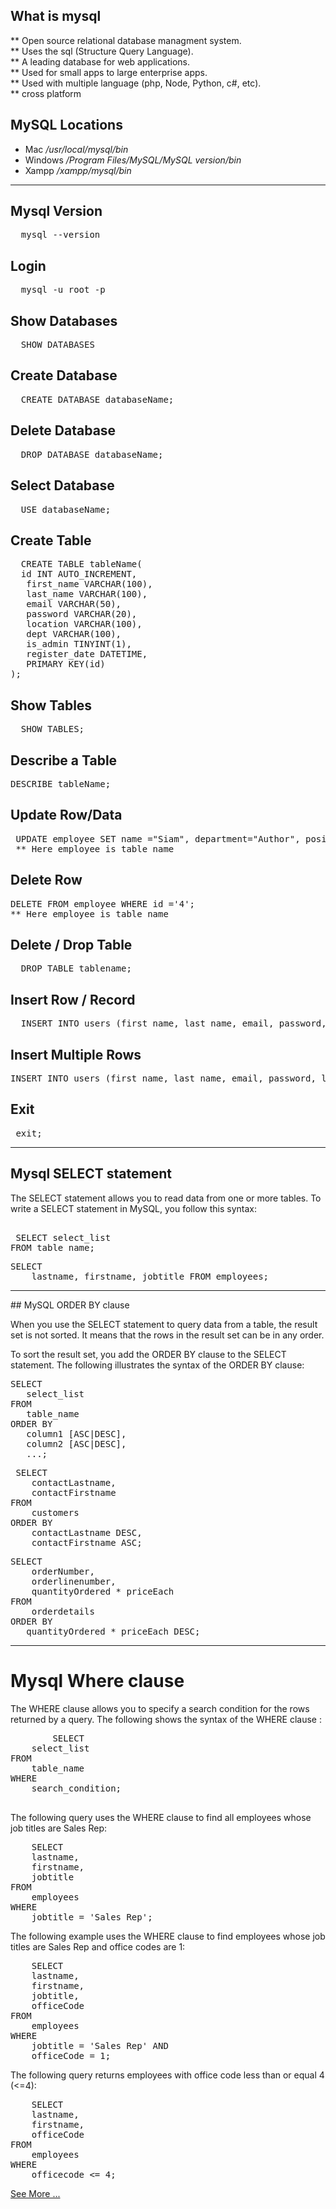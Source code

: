 <h2> What is mysql </h2>
<span>
  ** Open source relational database managment system. <br/>
  ** Uses the sql (Structure Query Language). <br/>
  ** A leading database for web applications. <br/>
  ** Used for small apps to large enterprise apps. <br/>
  ** Used with multiple language (php, Node, Python, c#, etc). <br/>
  ** cross platform
</span>

## MySQL Locations
* Mac             */usr/local/mysql/bin*
* Windows         */Program Files/MySQL/MySQL _version_/bin*
* Xampp           */xampp/mysql/bin*
<hr>

## Mysql Version
<pre>
  mysql --version
</pre>

## Login
<pre>
  mysql -u root -p
</pre>

## Show Databases
<pre>
  SHOW DATABASES
</pre>

## Create Database
<pre>
  CREATE DATABASE databaseName;
</pre>

## Delete Database
<pre>
  DROP DATABASE databaseName;
</pre>

## Select Database
<pre>
  USE databaseName;
</pre>

## Create Table
<pre>
  CREATE TABLE tableName(
  id INT AUTO_INCREMENT,
   first_name VARCHAR(100),
   last_name VARCHAR(100),
   email VARCHAR(50),
   password VARCHAR(20),
   location VARCHAR(100),
   dept VARCHAR(100),
   is_admin TINYINT(1),
   register_date DATETIME,
   PRIMARY KEY(id)
);
</pre>

## Show Tables
<pre>
  SHOW TABLES;
</pre>

##  Describe a Table
<pre>DESCRIBE tableName;</pre>

## Update Row/Data 
<pre>
 UPDATE employee SET name ="Siam", department="Author", position="CEO" where id ='2';
 ** Here employee is table name
</pre>
## Delete Row 
<pre>DELETE FROM employee WHERE id ='4';
** Here employee is table name
</pre>

## Delete / Drop Table
<pre>
  DROP TABLE tablename;
</pre>

## Insert Row / Record
<pre>
  INSERT INTO users (first_name, last_name, email, password, location, dept, is_admin, register_date) values ('Brad', 'Traversy', 'brad@gmail.com', '123456','Massachusetts', 'development', 1, now());
</pre>

## Insert Multiple Rows
<pre>
INSERT INTO users (first_name, last_name, email, password, location, dept,  is_admin, register_date) values ('Fred', 'Smith', 'fred@gmail.com', '123456', 'New York', 'design', 0, now()), ('Sara', 'Watson', 'sara@gmail.com', '123456', 'New York', 'design', 0, now()),('Will', 'Jackson', 'will@yahoo.com', '123456', 'Rhode Island', 'development', 1, now()),('Paula', 'Johnson', 'paula@yahoo.com', '123456', 'Massachusetts', 'sales', 0, now()),('Tom', 'Spears', 'tom@yahoo.com', '123456', 'Massachusetts', 'sales', 0, now());
</pre>

## Exit
<pre> exit; </pre>

<hr>

## Mysql SELECT statement

<p>The SELECT statement allows you to read data from one or more tables. To write a SELECT statement in MySQL, you follow this syntax:</p>
<pre> 
 SELECT select_list
FROM table_name;
</pre>
<pre>
SELECT 
    lastname, firstname, jobtitle FROM employees;
</pre>
<hr>
## MySQL ORDER BY clause
<p>When you use the SELECT statement to query data from a table, the result set is not sorted. It means that the rows in the result set can be in any order.

To sort the result set, you add the ORDER BY clause to the SELECT statement. The following illustrates the syntax of the ORDER BY  clause:</p>
<pre>
SELECT 
   select_list
FROM 
   table_name
ORDER BY 
   column1 [ASC|DESC], 
   column2 [ASC|DESC],
   ...;
</pre>

<pre>
 SELECT
	contactLastname,
	contactFirstname
FROM
	customers
ORDER BY
	contactLastname DESC,
	contactFirstname ASC;
</pre>

<pre>
SELECT 
    orderNumber, 
    orderlinenumber, 
    quantityOrdered * priceEach
FROM
    orderdetails
ORDER BY 
   quantityOrdered * priceEach DESC;
</pre>

<hr>

# Mysql Where clause
<p>
        The WHERE clause allows you to specify a search condition for the rows returned by a query. The following shows the syntax of the WHERE clause :
    </p>
    <pre>
        SELECT 
    select_list
FROM
    table_name
WHERE
    search_condition;
    </pre>
<p>
    The following query uses the WHERE clause to find all employees whose job titles are Sales Rep:
</p>
<pre>
    SELECT 
    lastname, 
    firstname, 
    jobtitle
FROM
    employees
WHERE
    jobtitle = 'Sales Rep';
</pre>
<p>
    The following example uses the WHERE clause to find employees whose job titles are Sales Rep and office codes are 1:
</p>
<pre>
    SELECT 
    lastname, 
    firstname, 
    jobtitle,
    officeCode
FROM
    employees
WHERE
    jobtitle = 'Sales Rep' AND 
    officeCode = 1;
</pre>

<p>
    The following query returns employees with office code less than or equal 4 (<=4):
</p>
<pre>
    SELECT 
    lastname, 
    firstname, 
    officeCode
FROM
    employees
WHERE 
    officecode <= 4;
</pre>

<a href="https://github.com/SiamShaeed/mysql_cheat_sheet">See More ...</a>

